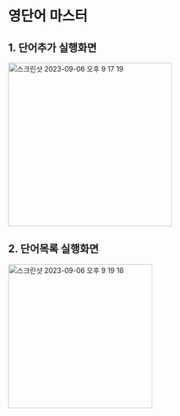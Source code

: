 # 영단어 마스터
## 1. 단어추가 실행화면
<img width="333" alt="스크린샷 2023-09-06 오후 9 17 19" src="https://github.com/Han0524/RP_Project1/assets/130240820/a02055bf-c37a-4691-b393-98769b65a272">

## 2. 단어목록 실행화면
<img width="293" alt="스크린샷 2023-09-06 오후 9 19 16" src="https://github.com/Han0524/RP_Project1/assets/130240820/1989d49d-6b57-4807-8f2d-58e5af6e1e7b">
